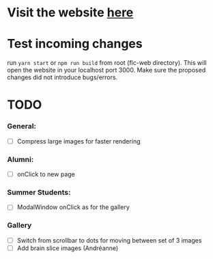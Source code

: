 # Visit the website [here](https://flc-lab.com/)

# Test incoming changes

run `yarn start` or `npm run build` from root (flc-web directory). This will open the website in your localhost port 3000. Make sure the proposed changes did not introduce bugs/errors.

# TODO

### General:

- [ ] Compress large images for faster rendering

### Alumni:

- [ ] onClick to new page

### Summer Students:

- [ ] ModalWindow onClick as for the gallery

### Gallery

- [ ] Switch from scrollbar to dots for moving between set of 3 images
- [ ] Add brain slice images (Andréanne)
